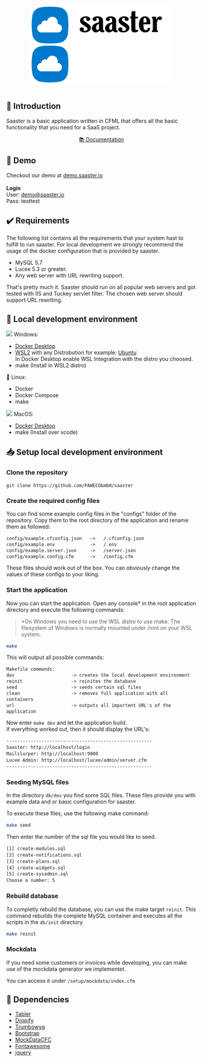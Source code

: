 <div align="center">
<img src="dist/img/logo.png#gh-light-mode-only" height="100"/>
<img src="dist/img/logo_dark.png#gh-dark-mode-only" height="100"/>
</div>
<br>

## 👋 Introduction
Saaster is a basic application written in CFML that offers all the basic functionality that you need for a SaaS project.
<br>
<div align="center">
    <a href="https://docs.saaster.io">📚 Documentation</a>
</div>


## 👀 Demo
Checkout our demo at [demo.saaster.io](https://demo.saaster.io/login)
<br><br>
**Login**<br>
User: demo@saaster.io<br>
Pass: testtest

## ✔️ Requirements

The following list contains all the requirements that your system hast to fulfill to run saaster.
For local development we strongly recommend the usage of the docker configuration that is provided by saaster.

- MySQL 5.7
- Lucee 5.3 or greater.
- Any web server with URL rewriting support.

That's pretty much it. Saaster should run on all popular web servers and got tested with IIS and Tuckey servlet filter. The chosen web server should support URL rewriting.

## 👷 Local development environment

<img src="https://www.vectorlogo.zone/logos/microsoft/microsoft-icon.svg" height="13"/> Windows:

- [Docker Desktop](https://www.docker.com/products/docker-desktop/)
- [WSL2](https://docs.microsoft.com/en-us/windows/wsl/install) with any Distrobution for example: [Ubuntu](https://apps.microsoft.com/store/detail/ubuntu/9PDXGNCFSCZV?hl=en-en&gl=EN)</br> In Docker Desktop enable WSL Integration with the distro you choosed.
- make (Install in WSL2 distro)

🐧 Linux:

- Docker
- Docker Compose
- make

<img src="https://www.vectorlogo.zone/logos/apple/apple-tile.svg" height="13"/> MacOS:

- [Docker Desktop](https://www.docker.com/products/docker-desktop/)
- make (Install over xcode)

## 📥 Setup local development environment

### Clone the repository

```git
git clone https://github.com/PAWECOGmbH/saaster
```

### Create the required config files

You can find some example config files in the "configs" folder of the repository. Copy them to the root directory of the application and rename them as followed:

```plain
config/example.cfconfig.json   ->   /.cfconfig.json
config/example.env             ->   /.env
config/example.server.json     ->   /server.json
config/example.config.cfm      ->   /config.cfm
```

These files should work out of the box. You can obviously change the values of these configs to your liking.

### Start the application

Now you can start the application. Open any console* in the root application directory and execute the following commands:

> *On Windows you need to use the WSL distro to use make. The filesystem of Windows is normally mounted under /mnt on your WSL system.

```bash
make
```

This will output all possible commands:

```plain
Makefile commands:
dev                     -> creates the local development environment      
reinit                  -> reinites the database
seed                    -> seeds certain sql files
clean                   -> removes full application with all containers
url                     -> outputs all importent URL's of the application
```

Now enter `make dev` and let the application build.</br>
If everything worked out, then it should display the URL's:

```bash
------------------------------------------------------
Saaster: http://localhost/login
Mailslurper: http://localhost:9000
Lucee Admin: http://localhost/lucee/admin/server.cfm
------------------------------------------------------
```

### Seeding MySQL files

In the directory `db/dev` you find some SQL files. These files provide you with example data and or basic configuration for saaster.

To execute these files, use the following make command:

```bash
make seed
```

Then enter the number of the sql file you would like to seed.

```bash
[1] create-modules.sql 
[2] create-notifications.sql 
[3] create-plans.sql 
[4] create-widgets.sql 
[5] create-sysadmin.sql
Choose a number: 5
```

### Rebuild database

To completly rebuild the database, you can use the make target `reinit`. This command rebuilds the complete MySQL container and executes all the scripts in the `db/init` directory.

```bash
make reinit
```

### Mockdata

If you need some customers or invoices while developing, you can make use of the mockdata generator we implementet.

You can access it under `/setup/mockdata/index.cfm`

## 🔗 Dependencies

- [Tabler](https://github.com/tabler/tabler/blob/main/LICENSE)
- [Dropify](https://github.com/JeremyFagis/dropify/blob/master/LICENCE.md)
- [Trumbowyg](https://github.com/Alex-D/Trumbowyg/blob/develop/LICENSE)
- [Bootstrap](https://github.com/twbs/bootstrap/blob/main/LICENSE)
- [MockDataCFC](https://github.com/Ortus-Solutions/MockDataCFC/blob/development/LICENSE)
- [Fontawesome](https://fontawesome.com/v4/license/)
- [jquery](https://github.com/jquery/jquery)
